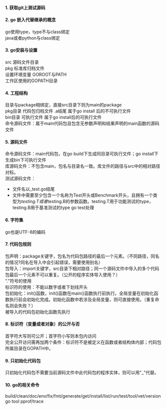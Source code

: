 #### 1. 获取git上测试源码  

#### 2. go 嵌入代替继承的概念  
go使用type，type不与class绑定  
java或者python与class绑定  

#### 3. go安装与设置
src 源码文件目录  
pkg 标准库归档文件  
设置环境变量 GOROOT与PATH  
工作区使用的GOPATH目录  

#### 4. 工程结构
目录与package相绑定，直接src目录下则为main的package  
pkg目录 代码包归档文件 .a结尾 属于go install 后的不可执行文件  
bin目录 可执行文件 属于go install后的可执行文件  
命令源码文件：属于main代码包且包含无参数声明和结果声明的main函数的源码文件  

#### 5. 源码文件
命令源码文件：main代码包，在go build下生成同目录可执行文件；go install下生成bin下可执行文件  
库源码文件：不包含main，包名与目录名一致。库文件的路径与src中的相对路径对标。  
测试源码文件：  
* 文件名以_test.go结尾
* 文件中需要至少包含一个名称为Test开头或Benchmark开头，且拥有一个类型为*testing.T或者*testing.B的参数函数。testing.T用于功能测试的type，testing.B用于基准测试的type
go test处理  

#### 6. 字符集
go也是UTF-8的编码  

#### 7. 代码包规则
包声明：package关键字，包名为代码包路径的最后一个元素。（不同路径，同名的情况?同名在导入中会引起错误，需要使用别名）  
包导入：import关键字，src目录下相对路径；同一个源码文件中导入的多个代码包最后一个元素不可以重复。（公开的程序实体导入使用？）  
	"."符号的使用  
	标识符的使用：不能以数字或者下划线开头  
包初始化：init()函数，init()函数在main()函数执行前执行。全局变量在初始化函数执行前会初始化完成。初始化函数中若涉及全局变量，则可直接使用。（重复命名则会失败？）  
	被导入的代码包初始化函数先执行  
	
#### 8. 标识符（变量或者对象）的公开与否
首字符大写则可公开；首字符小写则本包内访问  
完全公开访问需再加两个条件：标识符不是被定义在函数或者结构体内部；代码包所属目录在GOPATH中。  

#### 9. 只初始化代码包
只初始化代码包不需要当前源码文件中此代码包的程序实体，则可以用"_"代替。  

#### 10. go的相关命令
build/clean/doc/env/fix/fmt/generate/get/install/list/run/test/tool/vet/version  
go tool pprof/trace  
